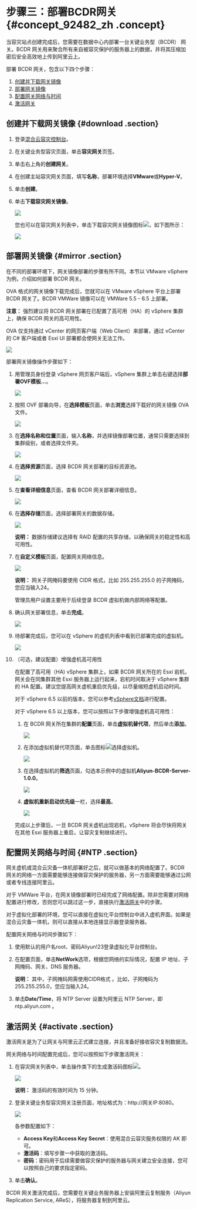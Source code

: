 # 步骤三：部署BCDR网关 {#concept_92482_zh .concept}

当容灾站点创建完成后，您需要在数据中心内部署一台关键业务型（BCDR） 网关。BCDR 网关用来聚合所有来自被容灾保护的服务器上的数据，并将其压缩加密后安全高效地上传到阿里云上。

部署 BCDR 网关，包含以下四个步骤：

1.  [创建并下载网关镜像](#)
2.  [部署网关镜像](#)
3.  [配置网关网络与时间](#)
4.  [激活网关](#)

## 创建并下载网关镜像 {#download .section}

1.  登录[混合云容灾控制台](https://hdr.console.aliyun.com)。
2.  在关键业务型容灾页面，单击**容灾网关**页签。
3.  单击右上角的**创建网关**。
4.  在创建主站容灾网关页面，填写**名称**，部署环境选择**VMware**或**Hyper-V**。
5.  单击**创建**。
6.  单击**下载容灾网关镜像**。

    ![](http://static-aliyun-doc.oss-cn-hangzhou.aliyuncs.com/assets/img/64154/154408951133649_zh-CN.png)

    您也可以在容灾网关列表中，单击下载容灾网关镜像图标![](http://static-aliyun-doc.oss-cn-hangzhou.aliyuncs.com/assets/img/64154/154408951233648_zh-CN.png)，如下图所示：

    ![](http://static-aliyun-doc.oss-cn-hangzhou.aliyuncs.com/assets/img/64154/154408951333647_zh-CN.jpg)


## 部署网关镜像 {#mirror .section}

在不同的部署环境下，网关镜像部署的步骤有所不同。本节以 VMware vSphere 为例，介绍如何部署 BCDR 网关。

OVA 格式的网关镜像下载完成后，您就可以在 VMware vSphere 平台上部署 BCDR 网关了。BCDR VMWare 镜像可以在 VMWare 5.5 - 6.5 上部署。

**注意：** 强烈建议将 BCDR 网关部署在已配置了高可用（HA）的 vSphere 集群上，确保 BCDR 网关的高可用性。

OVA 仅支持通过 vCenter 的网页客户端（Web Client）来部署，通过 vCenter 的 C\# 客户端或者 Esxi UI 部署都会使网关无法工作。

![](http://static-aliyun-doc.oss-cn-hangzhou.aliyuncs.com/assets/img/64154/154408951333720_zh-CN.jpg)

部署网关镜像操作步骤如下：

1.  用管理员身份登录 vSphere 网页客户端后，vSphere 集群上单击右键选择**部署OVF模板…**。

    ![](http://static-aliyun-doc.oss-cn-hangzhou.aliyuncs.com/assets/img/64154/154408951333721_zh-CN.png)

2.  按照 OVF 部署向导，在**选择模板**页面，单击**浏览**选择下载好的网关镜像 OVA 文件。

    ![](http://static-aliyun-doc.oss-cn-hangzhou.aliyuncs.com/assets/img/64154/154408951333722_zh-CN.jpg)

3.  在**选择名称和位置**页面，输入**名称**，并选择镜像部署位置，通常只需要选择到集群级别，或者选择文件夹。

    ![](http://static-aliyun-doc.oss-cn-hangzhou.aliyuncs.com/assets/img/64154/154408951333723_zh-CN.jpg)

4.  在**选择资源**页面，选择 BCDR 网关部署的目标资源池。

    ![](http://static-aliyun-doc.oss-cn-hangzhou.aliyuncs.com/assets/img/64154/154408951333724_zh-CN.png)

5.  在**查看详细信息**页面，查看 BCDR 网关部署详细信息。

    ![](http://static-aliyun-doc.oss-cn-hangzhou.aliyuncs.com/assets/img/64154/154408951333725_zh-CN.jpg)

6.  在**选择存储**页面，选择部署网关的数据存储。

    ![](http://static-aliyun-doc.oss-cn-hangzhou.aliyuncs.com/assets/img/64154/154408951333726_zh-CN.png)

    **说明：** 数据存储建议选择有 RAID 配置的共享存储，以确保网关的稳定性和高可用性。

7.  在**自定义模板**页面，配置网关网络信息。

    ![](http://static-aliyun-doc.oss-cn-hangzhou.aliyuncs.com/assets/img/64154/154408951333727_zh-CN.jpg)

    **说明：** 网关子网掩码要使用 CIDR 格式，比如 255.255.255.0 的子网掩码，您应当输入24。

    管理员用户设置主要用于后续登录 BCDR 虚拟机做内部网络等配置。

8.  确认网关部署信息，单击**完成**。

    ![](http://static-aliyun-doc.oss-cn-hangzhou.aliyuncs.com/assets/img/64154/154408951433734_zh-CN.png)

9.  待部署完成后，您可以在 vSphere 的虚机列表中看到已部署完成的虚拟机。

    ![](http://static-aliyun-doc.oss-cn-hangzhou.aliyuncs.com/assets/img/64154/154408951433737_zh-CN.jpg)

10. （可选，建议配置）增强虚机高可用性

    在配置了高可用（HA\) vSphere 集群上，如果 BCDR 网关所在的 Esxi 宕机，网关会在同集群其他 Esxi 服务器上运行起来，宕机时间取决于 vSphere 集群的 HA 配置。建议您提高网关虚机重启优先级，以尽量缩短虚机启动时间。

    对于 vSphere 6.5 以前的版本，您可以参考[vSphere文档](https://pubs.vmware.com/vsphere-50/topic/com.vmware.vsphere.avail.doc_50/GUID-F9C1EBCF-87C5-4FF2-8149-19D2ACF09890.html)进行配置。

    对于 vSphere 6.5 以上版本，您可以按照以下步骤增强虚机高可用性：

    1.  在 BCDR 网关所在集群的**配置**页面，单击**虚拟机替代项**，然后单击**添加**。

        ![](http://static-aliyun-doc.oss-cn-hangzhou.aliyuncs.com/assets/img/64154/154408951433739_zh-CN.jpg)

    2.  在添加虚拟机替代项页面，单击图标![](http://static-aliyun-doc.oss-cn-hangzhou.aliyuncs.com/assets/img/64154/154408951433740_zh-CN.jpg)选择虚拟机。

        ![](http://static-aliyun-doc.oss-cn-hangzhou.aliyuncs.com/assets/img/64154/154408951433745_zh-CN.jpg)

    3.  在选择虚拟机的**筛选**页面，勾选本示例中的虚拟机**Aliyun-BCDR-Server-1.0.0**。

        ![](http://static-aliyun-doc.oss-cn-hangzhou.aliyuncs.com/assets/img/64154/154408951433747_zh-CN.jpg)

    4.  **虚拟机重新启动优先级**一栏，选择**最高**。

        ![](http://static-aliyun-doc.oss-cn-hangzhou.aliyuncs.com/assets/img/64154/154408951433748_zh-CN.jpg)

    完成以上步骤后，一旦 BCDR 网关虚机出现宕机，vSphere 将会尽快将网关在其他 Esxi 服务器上重启，让容灾复制继续进行。


## 配置网关网络与时间 {#NTP .section}

网关虚机或混合云灾备一体机部署好之后，就可以做基本的网络配置了。BCDR 网关的网络一方面需要能够连接做容灾保护的服务器，另一方面需要能够通过公网或者专线连接阿里云。

对于 VMWare 平台，在网关镜像部署时已经完成了网络配置。除非您需要对网络配置进行修改，否则您可以跳过这一步，直接执行[激活网关](#)中的步骤。

对于虚拟化部署的环境，您可以直接在虚拟化平台控制台中进入虚机界面。如果是混合云灾备一体机，则可以直接从本地连接显示器登录服务器。

配置网关网络与时间步骤如下：

1.  使用默认的用户名root、密码Aliyun!23登录虚拟化平台控制台。
2.  在配置页面，单击**NetWork**选项，根据您网络的实际情况，配置 IP 地址、子网掩码、网关、DNS 服务器。

    **说明：** 其中，子网掩码网需使用CIDR格式 。比如，子网掩码为255.255.255.0，您应当输入24。

3.  单击**Date/Time**，将 NTP Server 设置为阿里云 NTP Server，即ntp.aliyun.com 。

## 激活网关 {#activate .section}

激活网关是为了让网关与阿里云正式建立连接，并且准备好接收容灾复制数据流。

网关网络与时间配置完成后，您可以按照如下步骤激活网关：

1.  在容灾网关列表中，单击操作类下的生成激活码图标![](http://static-aliyun-doc.oss-cn-hangzhou.aliyuncs.com/assets/img/64154/154408951433796_zh-CN.jpg)。

    ![](http://static-aliyun-doc.oss-cn-hangzhou.aliyuncs.com/assets/img/64154/154408951433797_zh-CN.jpg)

    **说明：** 激活码的有效时间为 15 分钟。

2.  登录关键业务型容灾网关注册页面，地址格式为：http://网关IP:8080。

    ![](http://static-aliyun-doc.oss-cn-hangzhou.aliyuncs.com/assets/img/64154/154408951433799_zh-CN.png)

    各参数配置如下：

    -   **Access Key**和**Access Key Secret**：使用混合云容灾服务权限的 AK 即可。
    -   **激活码**：填写步骤一中获取的激活码。
    -   **密码**：密码用于后续需要做容灾保护的服务器与网关建立安全连接，您可以按照自己的要求指定密码。
3.  单击**确认**。

BCDR 网关激活完成后，您需要在关键业务服务器上安装阿里云复制服务（Aliyun Replication Service, AReS），将服务器复制到阿里云。

